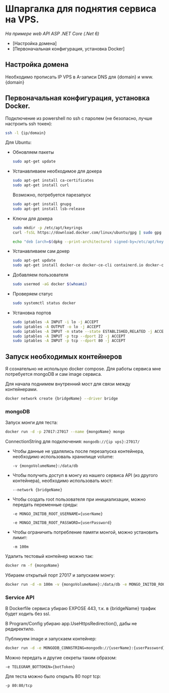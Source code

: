 # Шпаргалка для поднятия сервиса на VPS.
_На примере web API ASP .NET Core (.Net 6)_


- [Настройка домена]
- [Первоначальная конфигурация, установка Docker]


## Настройка домена
Необходимо прописать IP VPS в A-записи DNS для {domain} и www.{domain}

## Первоначальная конфигурация, установка Docker.
Подключение из powershell по ssh с паролем (не безопасно, лучше настроить ssh токен):
```bash
ssh -l {ip/domain}
```
Для Ubuntu:
* Обновляем пакеты
  ```bash
  sudo apt-get update
  ```
* Устанавливаем необходимое для докера
  ```bash
  sudo apt-get install ca-certificates
  sudo apt-get install curl
  ```
  Возможно, потребуется парезапуск
  ```bash
  sudo apt-get install gnupg
  sudo apt-get install lsb-release
  ```
* Ключи для докера
  ```bash
  sudo mkdir -p /etc/apt/keyrings
  curl -fsSL https://download.docker.com/linux/ubuntu/gpg | sudo gpg --dearmor -o /etc/apt/keyrings/docker.gpg
  ```
  ```bash
  echo "deb [arch=$(dpkg --print-architecture) signed-by=/etc/apt/keyrings/docker.gpg] https://download.docker.com/linux/ubuntu $(lsb_release -cs) stable" | sudo tee /etc/apt/sources.list.d/docker.list > /dev/null
  ```
* Устанавливаем сам докер
  ```bash
  sudo apt-get update
  sudo apt-get install docker-ce docker-ce-cli containerd.io docker-compose-plugin
  ```
* Добавляем пользователя
  ```bash
  sudo usermod -aG docker $(whoami)
  ```
* Проверяем статус
  ```bash
  sudo systemctl status docker
  ```
* Установка портов
  ```bash
  sudo iptables -A INPUT -i lo -j ACCEPT
  sudo iptables -A OUTPUT -o lo -j ACCEPT 
  sudo iptables -A INPUT -m state --state ESTABLISHED,RELATED -j ACCEPT
  sudo iptables -A INPUT -p tcp --dport 22 -j ACCEPT
  sudo iptables -A INPUT -p tcp --dport 80 -j ACCEPT
  ```

## Запуск необходимых контейнеров
Я сознательно не использую docker compose.
Для работы сервиса мне потребуется mongoDB и сам image сервиса.

Для начала поднимем внутренний мост для связи между контейнерами.
```bash
docker network create {bridgeName} --driver bridge
```

### mongoDB
Запуск монги для теста:
```bash
docker run -d -p 27017:27017 --name {mongoName} mongo
```
ConnectionString для подключения: `mongodb://{ip vps}:27017/`
* Чтобы данные не удалялись после перезапуска контейнера, необходимо использоваль хранилище volume:

  `
  -v {mongoVolumeName}:/data/db
  `
* Чтобы получить доступ в монгу из нашего сервиса API (из другого контейнера), необходимо использовать мост:

  `
  --network {bridgeName}
  `
* Чтобы создать root пользователя при инициализации, можно передать переменные среды:

  `
  -e MONGO_INITDB_ROOT_USERNAME={userName}
  `

  `
  -e MONGO_INITDB_ROOT_PASSWORD={userPassword}
  `
* Чтобы ограничить потребление памяти монгой, можно установить лимит:

  `
  -m 100m
  `
  

Удалить тестовый контейнер можно так:
```bash
docker rm -f {mongoName}
```

Убираем открытый порт 27017 и запускаем монгу:
```bash
docker run -d -m 100m -v {mongoVolumeName}:/data/db -e MONGO_INITDB_ROOT_USERNAME={userName} -e MONGO_INITDB_ROOT_PASSWORD={userPassword} --network {bridgeName} --name {mongoName} mongo
```

### Service API
В Dockerfile сервиса убираю EXPOSE 443, т.к. в {bridgeName} трафик будет ходить без ssl.

В Program/Config убираю app.UseHttpsRedirection(), дабы не редиректило.

Публикуем image и запускаем контейнер:
```bash
docker run -d -e MONGODB_CONNSTRING=mongodb://{userName}:{userPassword}@{mongoName} --network {bridgeName} --name {serviceName} {dockerImageName}
```
Можно передать и другие секреты таким образом:

`
-e TELEGRAM_BOTTOKEN={botToken}
`

Для теста можно было открыть 80 порт tcp:

`
-p 80:80/tcp
`
